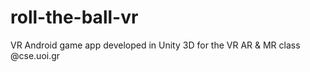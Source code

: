 # roll-the-ball-vr
VR Android game app developed in Unity 3D for the VR AR &amp; MR class @cse.uoi.gr

